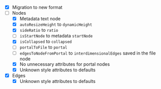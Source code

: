 - [x] Migration to new format
- [ ] Nodes
  - [x] Metadata text node
  - [x] `autoResizeHeight` to `dynamicHeight`
  - [x] `sideRatio` to `ratio`
  - [ ] `isStartNode` to metadata `startNode`
  - [x] `isCollapsed` to `collapsed`
  - [ ] `portalToFile` to `portal`
  - [ ] `edgesToNodeFromPortal` to `interdimensionalEdges` saved in the file node
  - [x] No unnecessary attributes for portal nodes
  - [x] Unknown style attributes to defaults
- [x] Edges
  - [x] Unknown style attributes to defaults